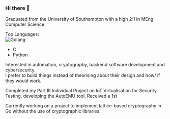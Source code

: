### Hi there 👋

Graduated from the University of Southampton with a high 2:1 in MEng Computer Science.

Top Languages:<br>
![Golang](https://img.shields.io/badge/-Go-333333?style=flat&logo=go)
 - C
 - Python

Interested in automation, cryptography, backend software development and cybersecurity.  
I prefer to build things instead of theorising about their design and how/ if they would work.

Completed my Part III Individual Project on IoT Virtualisation for Security Testing, developing the AutoEMU tool.
Received a 1st

Currently working on a project to implement lattice-based cryptography in Go without the use of cryptographic libraries.
<!--
**hurstie16s/hurstie16s** is a ✨ _special_ ✨ repository because its `README.md` (this file) appears on your GitHub profile.

Here are some ideas to get you started:

- 🔭 I’m currently working on ...
- 🌱 I’m currently learning C
- 👯 I’m looking to collaborate on ...
- 🤔 I’m looking for help with ...
- 💬 Ask me about ...
- 📫 How to reach me: ...
- 😄 Pronouns: ...
- ⚡ Fun fact: ...
-->
